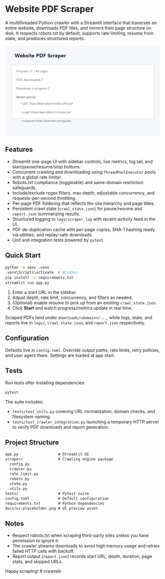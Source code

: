 # Website PDF Scraper

A multithreaded Python crawler with a Streamlit interface that traverses an entire website, downloads PDF files, and mirrors their page structure on disk. It respects robots.txt by default, supports rate limiting, resume from state, and produces structured reports.

![Streamlit UI placeholder](docs/ui-placeholder.png)

## Features

- Streamlit one-page UI with sidebar controls, live metrics, log tail, and start/pause/resume/stop buttons.
- Concurrent crawling and downloading using `ThreadPoolExecutor` pools with a global rate limiter.
- Robots.txt compliance (toggleable) and same-domain restriction safeguards.
- Include/exclude regex filters, max depth, adjustable concurrency, and requests-per-second throttling.
- Per-page PDF foldering that reflects the site hierarchy and page titles.
- Persistent crawl state (`crawl_state.json`) for pause/resume and `report.json` summarizing results.
- Structured logging to `logs/scraper.log` with recent-activity feed in the UI.
- PDF de-duplication cache with per-page copies, SHA-1 hashing ready via utilities, and replay-safe downloads.
- Unit and integration tests powered by `pytest`.

## Quick Start

```bash
python -m venv .venv
.venv\Scripts\activate  # Windows
pip install -r requirements.txt
streamlit run app.py
```

1. Enter a start URL in the sidebar.
2. Adjust depth, rate limit, concurrency, and filters as needed.
3. (Optional) enable resume to pick up from an existing `crawl_state.json`.
4. Click **Start** and watch progress/metrics update in real time.

Scraped PDFs land under `downloads/<domain>/...`, while logs, state, and reports live in `logs/`, `crawl_state.json`, and `report.json` respectively.

## Configuration

Defaults live in `config.toml`. Override output paths, rate limits, retry policies, and user agent there. Settings are loaded at app start.

## Tests

Run tests after installing dependencies:

```bash
pytest
```

The suite includes:
- `tests/test_utils.py` covering URL normalization, domain checks, and filesystem naming.
- `tests/test_crawler_integration.py` launching a temporary HTTP server to verify PDF downloads and report generation.

## Project Structure

```
app.py                  # Streamlit UI
scraper/                # Crawling engine package
  config.py
  crawler.py
  rate_limit.py
  robots.py
  state.py
  utils.py
tests/                  # Pytest suite
config.toml             # Default configuration
requirements.txt        # Python dependencies
docs/ui-placeholder.png # UI preview asset
```

## Notes

- Respect robots.txt when scraping third-party sites unless you have permission to ignore it.
- The crawler streams downloads to avoid high memory usage and retries failed HTTP calls with backoff.
- Report output (`report.json`) records start URL, depth, duration, page stats, and skipped URLs.

Happy scraping!
#   c r a w r e l s 
 
 